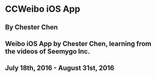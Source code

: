# CCWeibo iOS App
## By Chester Chen
## Weibo iOS App by Chester Chen, learning from the videos of Seemygo Inc.
## July 18th, 2016 - August 31st, 2016
